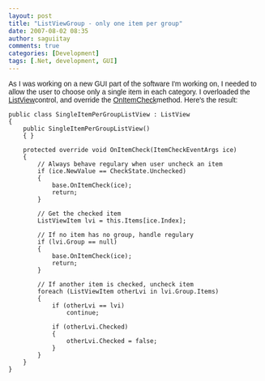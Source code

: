 ```yaml
---
layout: post
title: "ListViewGroup - only one item per group"
date: 2007-08-02 08:35
author: saguiitay
comments: true
categories: [Development]
tags: [.Net, development, GUI]
---
```

<span style="font-family:arial;">As I was working on a new GUI part of the software I'm working on, I needed to allow the user to choose only a single item in each category. I overloaded the [ListView](http://msdn2.microsoft.com/en-us/library/system.windows.forms.listview.aspx)control, and override the [OnItemCheck](http://msdn2.microsoft.com/en-us/library/system.windows.forms.listview.onitemcheck.aspx)method. Here's the result:</span>

``` c#:html:nocontrols:nogutter
public class SingleItemPerGroupListView : ListView
{
    public SingleItemPerGroupListView()
    { }

    protected override void OnItemCheck(ItemCheckEventArgs ice)
    {
        // Always behave regulary when user uncheck an item
        if (ice.NewValue == CheckState.Unchecked)
        {
            base.OnItemCheck(ice);
            return;
        }

        // Get the checked item
        ListViewItem lvi = this.Items[ice.Index];

        // If no item has no group, handle regulary
        if (lvi.Group == null)
        {
            base.OnItemCheck(ice);
            return;
        }

        // If another item is checked, uncheck item
        foreach (ListViewItem otherLvi in lvi.Group.Items)
        {
            if (otherLvi == lvi)
                continue;

            if (otherLvi.Checked)
            {
                otherLvi.Checked = false;
            }
        }
    }
}
```



